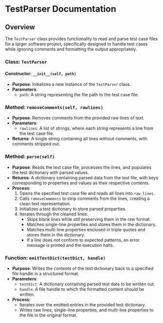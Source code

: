 # TestParser Documentation

## Overview

The `TestParser` class provides functionality to read and parse test case files for a larger software project, specifically designed to handle test cases while ignoring comments and formatting the output appropriately.

### Class: `TestParser`

#### Constructor: `__init__(self, path)`
- **Purpose**: Initializes a new instance of the `TestParser` class.
- **Parameters**:
  - `path`: A string representing the file path to the test case file.
  
### Method: `removeComments(self, rawlines)`
- **Purpose**: Removes comments from the provided raw lines of text.
- **Parameters**:
  - `rawlines`: A list of strings, where each string represents a line from the test case file.
- **Returns**: A single string containing all lines without comments, with comments stripped out.

### Method: `parse(self)`
- **Purpose**: Reads the test case file, processes the lines, and populates the test dictionary with parsed values.
- **Returns**: A dictionary containing parsed data from the test file, with keys corresponding to properties and values as their respective contents.
- **Process**:
  1. Opens the specified test case file and reads all lines into `raw_lines`.
  2. Calls `removeComments` to strip comments from the lines, creating a clean text representation.
  3. Initializes a test dictionary to store parsed properties.
  4. Iterates through the cleaned lines:
     - Skips blank lines while still preserving them in the raw format.
     - Matches single-line properties and stores them in the dictionary.
     - Matches multi-line properties enclosed in triple quotes and stores them in the dictionary.
     - If a line does not conform to expected patterns, an error message is printed and the execution halts.

### Function: `emitTestDict(testDict, handle)`
- **Purpose**: Writes the contents of the test dictionary back to a specified file handle in a structured format.
- **Parameters**:
  - `testDict`: A dictionary containing parsed test data to be written out.
  - `handle`: A file handle to which the formatted content should be written.
- **Process**:
  - Iterates over the emitted entries in the provided test dictionary.
  - Writes raw lines, single-line properties, and multi-line properties to the file in the original format.